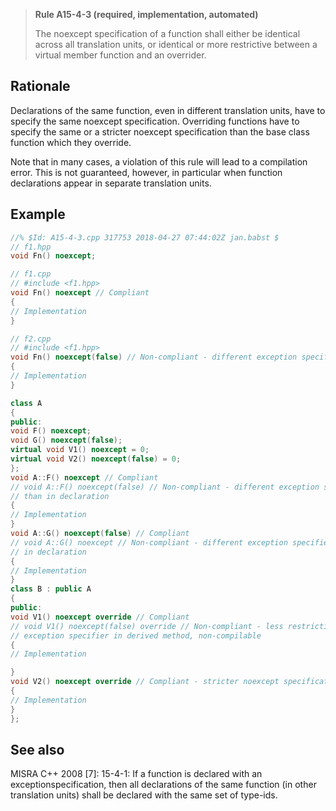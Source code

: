 > **Rule A15-4-3 (required, implementation, automated)**
>
> The noexcept specification of a function shall either be identical across
> all translation units, or identical or more restrictive between a virtual
> member function and an overrider.

## Rationale

Declarations of the same function, even in different translation units, have to specify
the same noexcept specification. Overriding functions have to specify the same or a
stricter noexcept specification than the base class function which they override.

Note that in many cases, a violation of this rule will lead to a compilation error. This is
not guaranteed, however, in particular when function declarations appear in separate
translation units.

## Example

```cpp
//% $Id: A15-4-3.cpp 317753 2018-04-27 07:44:02Z jan.babst $
// f1.hpp
void Fn() noexcept;

// f1.cpp
// #include <f1.hpp>
void Fn() noexcept // Compliant
{
// Implementation
}

// f2.cpp
// #include <f1.hpp>
void Fn() noexcept(false) // Non-compliant - different exception specifier
{
// Implementation
}

class A
{
public:
void F() noexcept;
void G() noexcept(false);
virtual void V1() noexcept = 0;
virtual void V2() noexcept(false) = 0;
};
void A::F() noexcept // Compliant
// void A::F() noexcept(false) // Non-compliant - different exception specifier
// than in declaration
{
// Implementation
}
void A::G() noexcept(false) // Compliant
// void A::G() noexcept // Non-compliant - different exception specifier than
// in declaration
{
// Implementation
}
class B : public A
{
public:
void V1() noexcept override // Compliant
// void V1() noexcept(false) override // Non-compliant - less restrictive
// exception specifier in derived method, non-compilable
{
// Implementation

}
void V2() noexcept override // Compliant - stricter noexcept specification
{
// Implementation
}
};

```

## See also

MISRA C++ 2008 [7]: 15-4-1: If a function is declared with an exceptionspecification, then all declarations of the same function (in other translation
units) shall be declared with the same set of type-ids.
